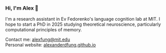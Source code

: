 ### Hi, I'm Alex 👋
I'm a research assistant in Ev Fedorenko's language cognition lab at MIT. I hope to start a PhD in 2025 studying theoretical neuroscience, particularly computational principles of memory.

Contact me: alexfung@mit.edu <br />
Personal website: [alexanderdfung.github.io](https://alexanderdfung.github.io/)
